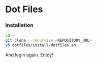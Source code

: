 Dot Files
=========

### Installation

~~~sh
cd ~
git clone --recursive <REPOSITORY_URL>
sh dotfiles/install-dotfiles.sh
~~~

And login again. Enjoy!
